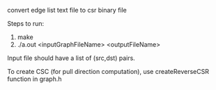 convert edge list text file to csr binary file

Steps to run:
1. make
2. ./a.out \<inputGraphFileName\> \<outputFileName\>


Input file should have a list of (src,dst) pairs.

To create CSC (for pull direction computation), use createReverseCSR function
in graph.h
